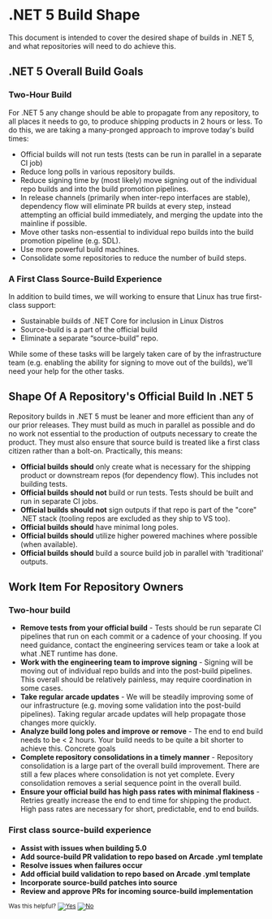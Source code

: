 # .NET 5 Build Shape

This document is intended to cover the desired shape of builds in .NET 5, and what repositories will need to do achieve this.

## .NET 5 Overall Build Goals

### Two-Hour Build

For .NET 5 any change should be able to propagate from any repository, to all places it needs to go, to produce shipping products in 2 hours or less. To do this, we are taking a many-pronged approach to improve today's build times:
- Official builds will not run tests (tests can be run in parallel in a separate CI job)
- Reduce long polls in various repository builds.
- Reduce signing time by (most likely) move signing out of the individual repo builds and into the build promotion pipelines.
- In release channels (primarily when inter-repo interfaces are stable), dependency flow will eliminate PR builds at every step, instead attempting an official build immediately, and merging the update into the mainline if possible.
- Move other tasks non-essential to individual repo builds into the build promotion pipeline (e.g. SDL).
- Use more powerful build machines.
- Consolidate some repositories to reduce the number of build steps.

### A First Class Source-Build Experience

In addition to build times, we will working to ensure that Linux has true first-class support:
- Sustainable builds of .NET Core for inclusion in Linux Distros​
- Source-build is a part of the official build​
- Eliminate a separate “source-build” repo.

While some of these tasks will be largely taken care of by the infrastructure team (e.g. enabling the ability for signing to move out of the builds), we'll need your help for the other tasks.

## Shape Of A Repository's Official Build In .NET 5

Repository builds in .NET 5 must be leaner and more efficient than any of our prior releases. They must build as much in parallel as possible and do no work not essential to the production of outputs necessary to create the product. They must also ensure that source build is treated like a first class citizen rather than a bolt-on. Practically, this means:
- **Official builds should** only create what is necessary for the shipping product or downstream repos (for dependency flow). This includes not building tests.
- **Official builds should not** build or run tests. Tests should be built and run in separate CI jobs.
- **Official builds should not** sign outputs if that repo is part of the "core" .NET stack (tooling repos are excluded as they ship to VS too).
- **Official builds should** have minimal long poles.
- **Official builds should** utilize higher powered machines where possible (when available).
- **Official builds should** build a source build job in parallel with 'traditional' outputs.

## Work Item For Repository Owners

### Two-hour build

- **Remove tests from your official build** - Tests should be run separate CI pipelines that run on each commit or a cadence of your choosing. If you need guidance, contact the engineering services team or take a look at what .NET runtime has done.
- **Work with the engineering team to improve signing** - Signing will be moving out of individual repo builds and into the post-build pipelines. This overall should be relatively painless, may require coordination in some cases.
- **Take regular arcade updates** - We will be steadily improving some of our infrastructure (e.g. moving some validation into the post-build pipelines). Taking regular arcade updates will help propagate those changes more quickly.
- **Analyze build long poles and improve or remove** - The end to end build needs to be < 2 hours. Your build needs to be quite a bit shorter to achieve this. Concrete goals
- **Complete repository consolidations in a timely manner** - Repository consolidation is a large part of the overall build improvement. There are still a few places where consolidation is not yet complete. Every consolidation removes a serial sequence point in the overall build.
- **Ensure your official build has high pass rates with minimal flakiness** - Retries greatly increase the end to end time for shipping the product. High pass rates are necessary for short, predictable, end to end builds.

### First class source-build experience

- **Assist with issues when building 5.0​**
- **Add source-build PR validation to repo based on Arcade .yml template​**
- **Resolve issues when failures occur​**
- **Add official build validation to repo based on Arcade .yml template​**
- **Incorporate source-build patches into source​**
- **Review and approve PRs for incoming source-build implementation​**


<!-- Begin Generated Content: Doc Feedback -->
<sub>Was this helpful? [![Yes](https://helix.dot.net/f/ip/5?p=Documentation%5CNet5Builds.md)](https://helix.dot.net/f/p/5?p=Documentation%5CNet5Builds.md) [![No](https://helix.dot.net/f/in)](https://helix.dot.net/f/n/5?p=Documentation%5CNet5Builds.md)</sub>
<!-- End Generated Content-->
